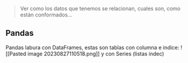 > Ver como los datos que tenemos se relacionan, cuales son, como están conformados...

## Pandas
Pandas labura con DataFrames, estas son tablas con columna e indice: ![[Pasted image 20230827110518.png]]
y con Series (listas indec)